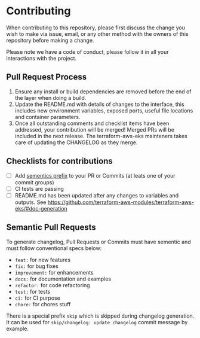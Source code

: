 # Contributing

When contributing to this repository, please first discuss the change you wish to make via issue,
email, or any other method with the owners of this repository before making a change.

Please note we have a code of conduct, please follow it in all your interactions with the project.

## Pull Request Process

1.  Ensure any install or build dependencies are removed before the end of the layer when doing a build.
2.  Update the README.md with details of changes to the interface, this includes new environment variables, exposed ports, useful file locations and container parameters.
3. Once all outstanding comments and checklist items have been addressed, your contribution will be merged! Merged PRs will be included in the next release. The terraform-aws-eks mainteners takes care of updating the CHANGELOG as they merge.

## Checklists for contributions

- [ ] Add [sementics prefix](#semantic-pull-requests) to your PR or Commits (at leats one of your commit groups)
- [ ] CI tests are passing
- [ ] README.md has been updated after any changes to variables and outputs. See https://github.com/terraform-aws-modules/terraform-aws-eks/#doc-generation

## Semantic Pull Requests

To generate changelog, Pull Requests or Commits must have sementic and must follow conventional specs below:

- `feat:` for new features
- `fix:` for bug fixes
- `improvement:` for enhancements
- `docs:` for documentation and examples
- `refactor:` for code refactoring
- `test:` for tests
- `ci:` for CI purpose
- `chore:` for chores stuff

There is a special prefix `skip` which is skipped during changelog generation. It can be used for `skip/changelog: update changelog` commit message by example.

